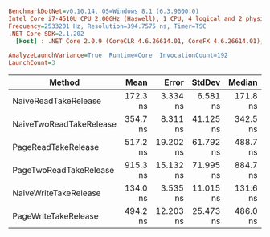 ``` ini

BenchmarkDotNet=v0.10.14, OS=Windows 8.1 (6.3.9600.0)
Intel Core i7-4510U CPU 2.00GHz (Haswell), 1 CPU, 4 logical and 2 physical cores
Frequency=2533201 Hz, Resolution=394.7575 ns, Timer=TSC
.NET Core SDK=2.1.202
  [Host] : .NET Core 2.0.9 (CoreCLR 4.6.26614.01, CoreFX 4.6.26614.01), 64bit RyuJIT

AnalyzeLaunchVariance=True  Runtime=Core  InvocationCount=192  
LaunchCount=3  

```
|                  Method |     Mean |     Error |    StdDev |   Median |
|------------------------ |---------:|----------:|----------:|---------:|
|    NaiveReadTakeRelease | 172.3 ns |  3.334 ns |  6.581 ns | 171.8 ns |
| NaiveTwoReadTakeRelease | 354.7 ns |  8.311 ns | 41.125 ns | 342.5 ns |
|     PageReadTakeRelease | 517.2 ns | 19.202 ns | 61.792 ns | 488.7 ns |
|  PageTwoReadTakeRelease | 915.3 ns | 15.132 ns | 71.995 ns | 884.7 ns |
|   NaiveWriteTakeRelease | 134.0 ns |  3.535 ns | 11.015 ns | 131.6 ns |
|    PageWriteTakeRelease | 494.2 ns | 12.203 ns | 25.473 ns | 486.0 ns |
